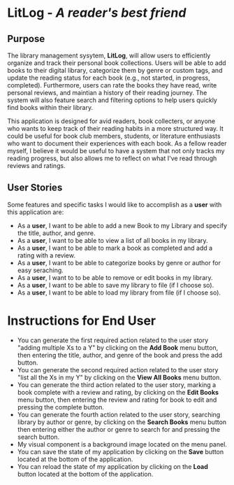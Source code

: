 # LitLog - *A reader's best friend*

## Purpose
The library management sysytem, **LitLog**, will allow users to efficiently organize and track their personal book collections. Users will be able to add books to their digital library, categorize them by genre or custom tags, and update the reading status for each book (e.g., not started, in progress, completed). Furthermore, users can rate the books they have read, write personal reviews, and maintian a history of their reading journey. The system will also feature search and filtering options to help users quickly find books within their library.

This application is designed for avid readers, book collecters, or anyone who wants to keep track of their reading habits in a more structured way. It could be useful for book club members, students, or literature enthusiasts who want to document their experiences with each book. As a fellow reader myself, I believe it would be useful to have a system that not only tracks my reading progress, but also allows me to reflect on what I've read through reviews and ratings.

## User Stories
Some features and specific tasks I would like to accomplish as a **user** with this application are:
- As a **user**, I want to be able to add a new Book to my Library and specify the title, author, and genre.
- As a **user**, I want to be able to view a list of all books in my library.
- As a **user**, I want to be able to mark a book as completed and add a rating with a review.
- As a **user**, I want to be able to categorize books by genre or author for easy seraching.
- As a **user**, I want to to be able to remove or edit books in my library.
- As a **user**, I want to be able to save my library to file (if I choose so).
- As a **user**, I want to be able to load my library from file (if I choose so).

# Instructions for End User

- You can generate the first required action related to the user story "adding multiple Xs to a Y" by clicking on the **Add Book** menu button, then entering the title, author, and genre of the book and press the add button.
- You can generate the second required action related to the user story "list all the Xs in my Y" by clicking on the **View All Books** menu button.
- You can generate the third action related to the user story, marking a book complete with a review and rating, by clicking on the **Edit Books** menu button, then entering the review and rating for book to edit and pressing the complete button.
- You can generate the fourth action related to the user story, searching library by author or genre, by clicking on the **Search Books** menu button then entering either the author or genre to search for and pressing the search button.
- My visual component is a background image located on the menu panel.
- You can save the state of my application by clicking on the **Save** button located at the bottom of the application.
- You can reload the state of my application by clicking on the **Load** button located at the bottom of the application.
 